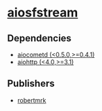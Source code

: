 # [aiosfstream](https://pypi.org/project/aiosfstream)

## Dependencies
- [aiocometd (<0.5.0,>=0.4.1)](packages/a/aiocometd.md)
- [aiohttp (<4.0,>=3.1)](packages/a/aiohttp.md)



## Publishers
- [robertmrk](https://pypi.org/user/robertmrk)

